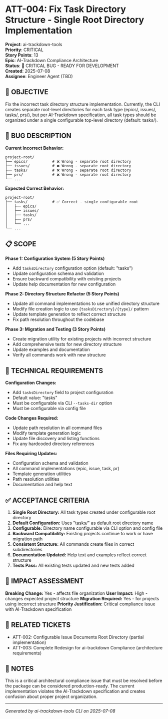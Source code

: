 # ATT-004: Fix Task Directory Structure - Single Root Directory Implementation

**Project**: ai-trackdown-tools  
**Priority**: CRITICAL  
**Story Points**: 13  
**Epic**: AI-Trackdown Compliance Architecture  
**Status**: 🚨 CRITICAL BUG - READY FOR DEVELOPMENT  
**Created**: 2025-07-08  
**Assignee**: Engineer Agent (TBD)

## 🎯 OBJECTIVE

Fix the incorrect task directory structure implementation. Currently, the CLI creates separate root-level directories for each task type (epics/, issues/, tasks/, prs/), but per AI-Trackdown specification, all task types should be organized under a single configurable top-level directory (default: tasks/).

## 🐛 BUG DESCRIPTION

**Current Incorrect Behavior:**
```
project-root/
├── epics/           # ❌ Wrong - separate root directory
├── issues/          # ❌ Wrong - separate root directory  
├── tasks/           # ❌ Wrong - separate root directory
├── prs/             # ❌ Wrong - separate root directory
└── ...
```

**Expected Correct Behavior:**
```
project-root/
├── tasks/           # ✅ Correct - single configurable root
│   ├── epics/
│   ├── issues/
│   ├── tasks/
│   ├── prs/
│   └── ...
└── ...
```

## 📋 SCOPE

**Phase 1: Configuration System (5 Story Points)**
- Add `tasksDirectory` configuration option (default: "tasks")
- Update configuration schema and validation
- Ensure backward compatibility with existing projects
- Update help documentation for new configuration

**Phase 2: Directory Structure Refactor (5 Story Points)**
- Update all command implementations to use unified directory structure
- Modify file creation logic to use `{tasksDirectory}/{type}/` pattern
- Update template generation to reflect correct structure
- Fix path resolution throughout the codebase

**Phase 3: Migration and Testing (3 Story Points)**
- Create migration utility for existing projects with incorrect structure
- Add comprehensive tests for new directory structure
- Update examples and documentation
- Verify all commands work with new structure

## 🔧 TECHNICAL REQUIREMENTS

**Configuration Changes:**
- Add `tasksDirectory` field to project configuration
- Default value: "tasks"
- Must be configurable via CLI `--tasks-dir` option
- Must be configurable via config file

**Code Changes Required:**
- Update path resolution in all command files
- Modify template generation logic
- Update file discovery and listing functions
- Fix any hardcoded directory references

**Files Requiring Updates:**
- Configuration schema and validation
- All command implementations (epic, issue, task, pr)
- Template generation utilities
- Path resolution utilities
- Documentation and help text

## ✅ ACCEPTANCE CRITERIA

1. **Single Root Directory:** All task types created under configurable root directory
2. **Default Configuration:** Uses "tasks/" as default root directory name
3. **Configurable:** Directory name configurable via CLI option and config file
4. **Backward Compatibility:** Existing projects continue to work or have migration path
5. **Consistent Structure:** All commands create files in correct subdirectories
6. **Documentation Updated:** Help text and examples reflect correct structure
7. **Tests Pass:** All existing tests updated and new tests added

## 🚨 IMPACT ASSESSMENT

**Breaking Change:** Yes - affects file organization
**User Impact:** High - changes expected project structure
**Migration Required:** Yes - for projects using incorrect structure
**Priority Justification:** Critical compliance issue with AI-Trackdown specification

## 🔗 RELATED TICKETS

- ATT-002: Configurable Issue Documents Root Directory (partial implementation)
- ATT-003: Complete Redesign for ai-trackdown Compliance (architecture requirements)

## 📝 NOTES

This is a critical architectural compliance issue that must be resolved before the package can be considered production-ready. The current implementation violates the AI-Trackdown specification and creates confusion about proper project organization.

---

*Generated by ai-trackdown-tools CLI on 2025-07-08*